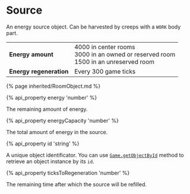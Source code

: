 # Source
 
An energy source object. Can be harvested by creeps with a `WORK` body part.

<table class="table gameplay-info">
    <tbody>
    <tr>
        <td><strong>Energy amount</strong></td>
        <td>4000 in center rooms<br />3000 in an owned or reserved room<br />1500 in an unreserved room</td>
    </tr>
    <tr>
        <td><strong>Energy regeneration</strong></td>
        <td>Every 300 game ticks</td>
    </tr>
    </tbody>
</table>

{% page inherited/RoomObject.md %}

{% api_property energy 'number' %}



The remaining amount of energy.



{% api_property energyCapacity 'number' %}



The total amount of energy in the source.



{% api_property id 'string' %}



A unique object identificator. You can use <a href="#Game.getObjectById"><code>Game.getObjectById</code></a> method to retrieve an object instance by its <code>id</code>.



{% api_property ticksToRegeneration 'number' %}



The remaining time after which the source will be refilled.


